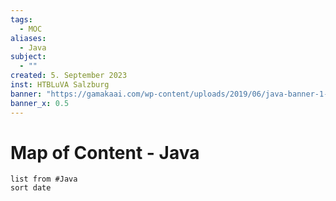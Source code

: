 ```yaml
---
tags:
  - MOC  
aliases:
  - Java  
subject:
  - ""  
created: 5. September 2023  
inst: HTBLuVA Salzburg  
banner: "https://gamakaai.com/wp-content/uploads/2019/06/java-banner-1-1024x332.png"
banner_x: 0.5
---
```


# Map of Content - Java

 
```dataview
list from #Java 
sort date
```
 
